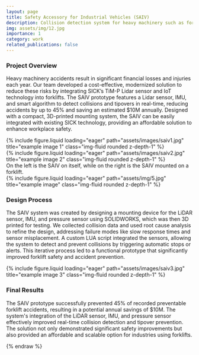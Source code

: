 ```yaml
---
layout: page
title: Safety Accessory for Industrial Vehicles (SAIV)
description: Collision detection system for heavy machinery such as forklifts.
img: assets/img/12.jpg
importance: 1
category: work
related_publications: false
---
```

### Project Overview
Heavy machinery accidents result in significant financial losses and injuries each year. Our team developed a cost-effective, modernized solution to reduce these risks by integrating SICK’s TiM-P Lidar sensor and IoT technology into forklifts. The SAIV prototype features a Lidar sensor, IMU, and smart algorithm to detect collisions and tipovers in real-time, reducing accidents by up to 45% and saving an estimated $10M annually. Designed with a compact, 3D-printed mounting system, the SAIV can be easily integrated with existing SICK technology, providing an affordable solution to enhance workplace safety.

<div class="row">
    <div class="col-sm mt-3 mt-md-0">
        {% include figure.liquid loading="eager" path="assets/images/saiv1.jpg" title="example image 1" class="img-fluid rounded z-depth-1" %}
    </div>
    <div class="col-sm mt-3 mt-md-0">
        {% include figure.liquid loading="eager" path="assets/images/saiv2.jpg" title="example image 2" class="img-fluid rounded z-depth-1" %}
    </div>
</div>
<div class="caption">
    On the left is the SAIV on itself, while on the right is the SAIV mounted on a forklift. 
</div>
<div class="row">
    <div class="col-sm mt-3 mt-md-0">
        {% include figure.liquid loading="eager" path="assets/img/5.jpg" title="example image" class="img-fluid rounded z-depth-1" %}
    </div>
</div>

### Design Process
The SAIV system was created by designing a mounting device for the LiDAR sensor, IMU, and pressure sensor using SOLIDWORKS, which was then 3D printed for testing. We collected collision data and used root cause analysis to refine the design, addressing failure modes like slow response times and sensor misplacement. A custom LUA script integrated the sensors, allowing the system to detect and prevent collisions by triggering automatic stops or alerts. This iterative process led to a functional prototype that significantly improved forklift safety and accident prevention.

<div class="row">
    <div class="col-sm mt-3 mt-md-0">
        {% include figure.liquid loading="eager" path="assets/images/saiv3.jpg" title="example image 3" class="img-fluid rounded z-depth-1" %}
    </div>
</div>

### Final Results

The SAIV prototype successfully prevented 45% of recorded preventable forklift accidents, resulting in a potential annual savings of $10M. The system's integration of the LiDAR sensor, IMU, and pressure sensor effectively improved real-time collision detection and tipover prevention. The solution not only demonstrated significant safety improvements but also provided an affordable and scalable option for industries using forklifts.
 
{% endraw %}
